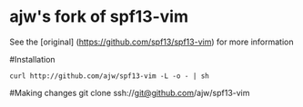# ajw's fork of spf13-vim

See the [original] (https://github.com/spf13/spf13-vim) for more information 

#Installation

    curl http://github.com/ajw/spf13-vim -L -o - | sh

#Making changes
    git clone ssh://git@github.com/ajw/spf13-vim
